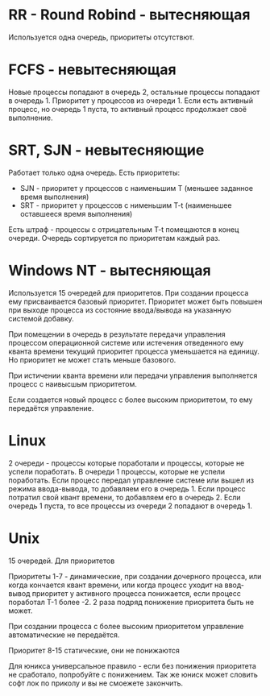 # RR - Round Robind - вытесняющая
Используется одна очередь, приоритеты отсутствют.

# FCFS - невытесняющая

Новые процессы попадают в очередь 2, остальные процессы попадают в очередь 1. Приоритет у процессов из очереди 1. Если есть активный процесс, но очередь 1 пуста, то активный процесс продолжает своё выполнение.

# SRT, SJN - невытесняющие

Работает только одна очередь. Есть приоритеты:
* SJN - приоритет у процессов с наименьшим T (меньшее заданное время выполнения)
* SRT - приоритет у процессов с нименьшим T-t (наименьшее оставшееся время выполнения)

Есть штраф - процессы с отрицательным T-t помещаются в конец очереди.
Очередь сортируется по приоритетам каждый раз.

# Windows NT - вытесняющая
Используется 15 очередей для приоритетов. При создании процесса ему присваивается базовый приоритет. Приоритет может быть повышен при выходе процесса из состояние ввода/вывода на указанную системой добавку.

При помещении в очередь в результате передачи управления процессом операционной системе
или истечения отведенного ему кванта времени текущий приоритет процесса
уменьшается на единицу. Но приоритет не может стать меньше базового.

При истичении кванта времени или передачи управления выполняется процесс с наивысшым приоритетом.

Если создается новый процесс с более высоким приоритетом, то ему передаётся управление.

# Linux
2 очереди - процессы которые поработали и процессы, которые не успели поработать.
В очереди 1 процессы, которые не успели поработать.
Если процесс передал управление системе или вышел из режима ввода-вывода, то добавляем его в очередь 1.
Если процесс потратил свой квант времени, то добавляем его в очередь 2.
Если очередь 1 пуста, то все процессы из очереди 2 попадают в очередь 1.

# Unix

15 очередей. Для приоритетов

Приоритеты 1-7 - динамические, при создании дочерного процесса, или когда кончается квант времени, или когда процесс уходит на ввод-вывод приоритет у активного процесса понижается, если процесс поработал T-1 более -2. 2 раза подряд понижение приоритета быть не может.

При создании процесса с более высоким приоритетом управление автоматические не передаётся.

Приоритет 8-15 статические, они не понижаются

Для юникса универсальное правило - если без понижения приоритета не сработало, попробуйте с понижением. Так же юниск может словить софт лок по приколу и вы не смоежете закончить.